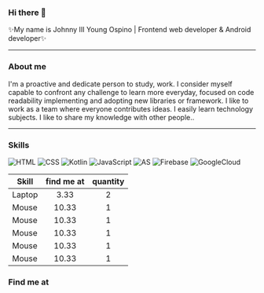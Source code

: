 ### Hi there 👋
✨My name is Johnny III Young Ospino | Frontend web developer & Android developer✨

<hr>

### About me

I'm a proactive and dedicate person to study, work.
I consider myself capable to confront any challenge
to learn more everyday, focused on code readability
implementing and adopting new libraries or framework.
I like to work as a team where everyone contributes ideas.
I easily learn technology subjects. I like to share
my knowledge with other people..


<!--
- ✨ _special_ ✨
- 🔭 I’m currently working on ...
- 🌱 I’m currently learning ...
- 👯 I’m looking to collaborate on ...
- 🤔 I’m looking for help with ...
- 💬 Ask me about ...
- 📫 How to reach me: ...
- 😄 Pronouns: ...
- ⚡ Fun fact: ...
-->

<hr>

### Skills

![HTML](https://img.shields.io/badge/-HTML%205-orange)
![CSS](https://img.shields.io/badge/-CSS%203-blue)
![Kotlin](https://img.shields.io/badge/-Kotlin%20-blue)
![JavaScript](https://img.shields.io/badge/-Javascript%20-yellow)
![AS](https://img.shields.io/badge/-Android Studio%20-green)
![Firebase](https://img.shields.io/badge/-Firebase%20-yellow)
![GoogleCloud](https://img.shields.io/badge/-Google Cloud%20-blue)

| Skill         | find me at    |quantity   |
| ------------- |:-------------:| :--------:|
| Laptop        | 3.33          | 2         |
| Mouse         | 10.33         | 1         |
| Mouse         | 10.33         | 1         |
| Mouse         | 10.33         | 1         |
| Mouse         | 10.33         | 1         |
| Mouse         | 10.33         | 1         |

### Find me at


